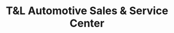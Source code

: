 ---
title: "T&L Automotive Sales & Service Center"
url: /abingdon/tandl-automotive-sales-and-service-center/
shop: car repair
---